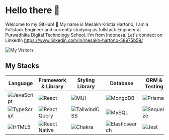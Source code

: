 # Hello there 👋

Welcome to my GitHub! 🌱 My name is Mesakh Kristia Hartono, I am a Fullstack Engineer and currently studying as fullstack Engineer at Purwadhika Digital Technology School. I'm from Indonesa. Let's connect on LinkedIn https://www.linkedin.com/in/mesakh-hartono-58975b59/

![My Visitors](https://visitor-badge.glitch.me/badge?page_id=yourusername.yourusername)

## My Stacks
| Language | Framework & Library | Styling Library | Database | ORM & Testing | Hosting |
| -------- | ------------------- | --------------- | -------- | ------------- | ------- |
| ![JavaScript](https://img.shields.io/badge/-JavaScript-black?style=flat-square&logo=javascript) | ![React](https://img.shields.io/badge/-React-black?style=flat-square&logo=react) | ![MUI](https://img.shields.io/badge/-MUI-black?style=flat-square&logo=mui) | ![MongoDB](https://img.shields.io/badge/-MongoDB-black?style=flat-square&logo=mongodb) | ![Prisma](https://img.shields.io/badge/-Prisma-black?style=flat-square&logo=prisma) | ![Firebase](https://img.shields.io/badge/-Firebase-black?style=flat-square&logo=firebase) |
| ![TypeScript](https://img.shields.io/badge/-TypeScript-black?style=flat-square&logo=typescript) | ![React Query](https://img.shields.io/badge/-React_Query-black?style=flat-square&logo=reactquery) | ![TailwindCSS](https://img.shields.io/badge/-TailwindCSS-black?style=flat-square&logo=tailwindcss) | ![MySQL](https://img.shields.io/badge/-MySQL-black?style=flat-square&logo=mysql) | ![Sequelize](https://img.shields.io/badge/-Sequelize-black?style=flat-square&logo=sequelize) | ![Linode](https://img.shields.io/badge/-Linode-black?style=flat-square&logo=linode) |
| ![HTML5](https://img.shields.io/badge/-HTML5-black?style=flat-square&logo=html5) | ![React Native](https://img.shields.io/badge/-React_Native-black?style=flat-square&logo=react) | ![Chakra](https://img.shields.io/badge/-Chakra-black?style=flat-square&logo=chakra) | ![Elasticsearch](https://img.shields.io/badge/-Elasticsearch-black?style=flat-square&logo=elasticsearch) | ![Jest](https://img.shields.io/badge/-Jest-black?style=flat-square&logo=jest) | ![Vercel](https://img.shields.io/badge/-Vercel-black?style=flat-square&logo=vercel) |
